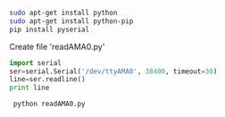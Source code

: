 ```sh
sudo apt-get install python
sudo apt-get install python-pip
pip install pyserial
```

Create file 'readAMA0.py'
```python
import serial
ser=serial.Serial('/dev/ttyAMA0', 38400, timeout=30)
line=ser.readline()
print line
```

```sh
 python readAMA0.py
```